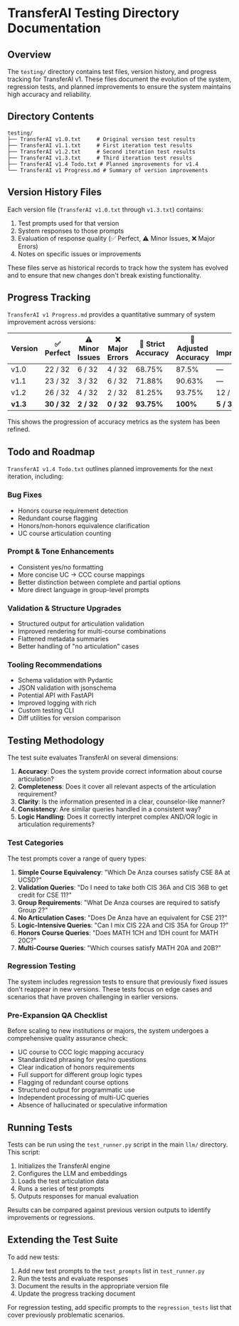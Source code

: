# TransferAI Testing Directory Documentation

## Overview

The `testing/` directory contains test files, version history, and progress tracking for TransferAI v1. These files document the evolution of the system, regression tests, and planned improvements to ensure the system maintains high accuracy and reliability.

## Directory Contents

```
testing/
├── TransferAI v1.0.txt     # Original version test results
├── TransferAI v1.1.txt     # First iteration test results
├── TransferAI v1.2.txt     # Second iteration test results  
├── TransferAI v1.3.txt     # Third iteration test results
├── TransferAI v1.4 Todo.txt # Planned improvements for v1.4
└── TransferAI v1 Progress.md # Summary of version improvements
```

## Version History Files

Each version file (`TransferAI v1.0.txt` through `v1.3.txt`) contains:

1. Test prompts used for that version
2. System responses to those prompts
3. Evaluation of response quality (✅ Perfect, ⚠️ Minor Issues, ❌ Major Errors)
4. Notes on specific issues or improvements

These files serve as historical records to track how the system has evolved and to ensure that new changes don't break existing functionality.

## Progress Tracking

`TransferAI v1 Progress.md` provides a quantitative summary of system improvement across versions:

| Version | ✅ Perfect | ⚠️ Minor Issues | ❌ Major Errors | 🎯 Strict Accuracy | 🎯 Adjusted Accuracy | 🔁 Improvements | 📉 Regressions |
|---------|------------|----------------|----------------|--------------------|----------------------|------------------|----------------|
| v1.0    | 22 / 32    | 6 / 32         | 4 / 32         | 68.75%             | 87.5%                | —                | —              |
| v1.1    | 23 / 32    | 3 / 32         | 6 / 32         | 71.88%             | 90.63%               | —                | —              |
| v1.2    | 26 / 32    | 4 / 32         | 2 / 32         | 81.25%             | 93.75%               | 12 / 32          | 1 / 32          |
| **v1.3**| **30 / 32**| **2 / 32**     | **0 / 32**     | **93.75%**         | **100%**             | **5 / 32**       | **0 / 32**      |

This shows the progression of accuracy metrics as the system has been refined.

## Todo and Roadmap

`TransferAI v1.4 Todo.txt` outlines planned improvements for the next iteration, including:

### Bug Fixes
- Honors course requirement detection
- Redundant course flagging
- Honors/non-honors equivalence clarification
- UC course articulation counting

### Prompt & Tone Enhancements
- Consistent yes/no formatting
- More concise UC → CCC course mappings
- Better distinction between complete and partial options
- More direct language in group-level prompts

### Validation & Structure Upgrades
- Structured output for articulation validation
- Improved rendering for multi-course combinations
- Flattened metadata summaries
- Better handling of "no articulation" cases

### Tooling Recommendations
- Schema validation with Pydantic
- JSON validation with jsonschema
- Potential API with FastAPI
- Improved logging with rich
- Custom testing CLI
- Diff utilities for version comparison

## Testing Methodology

The test suite evaluates TransferAI on several dimensions:

1. **Accuracy**: Does the system provide correct information about course articulation?
2. **Completeness**: Does it cover all relevant aspects of the articulation requirement?
3. **Clarity**: Is the information presented in a clear, counselor-like manner?
4. **Consistency**: Are similar queries handled in a consistent way?
5. **Logic Handling**: Does it correctly interpret complex AND/OR logic in articulation requirements?

### Test Categories

The test prompts cover a range of query types:

1. **Simple Course Equivalency**: "Which De Anza courses satisfy CSE 8A at UCSD?"
2. **Validation Queries**: "Do I need to take both CIS 36A and CIS 36B to get credit for CSE 11?"
3. **Group Requirements**: "What De Anza courses are required to satisfy Group 2?"
4. **No Articulation Cases**: "Does De Anza have an equivalent for CSE 21?"
5. **Logic-Intensive Queries**: "Can I mix CIS 22A and CIS 35A for Group 1?"
6. **Honors Course Queries**: "Does MATH 1CH and 1DH count for MATH 20C?"
7. **Multi-Course Queries**: "Which courses satisfy MATH 20A and 20B?"

### Regression Testing

The system includes regression tests to ensure that previously fixed issues don't reappear in new versions. These tests focus on edge cases and scenarios that have proven challenging in earlier versions.

### Pre-Expansion QA Checklist

Before scaling to new institutions or majors, the system undergoes a comprehensive quality assurance check:

- UC course to CCC logic mapping accuracy
- Standardized phrasing for yes/no questions
- Clear indication of honors requirements
- Full support for different group logic types
- Flagging of redundant course options
- Structured output for programmatic use
- Independent processing of multi-UC queries
- Absence of hallucinated or speculative information

## Running Tests

Tests can be run using the `test_runner.py` script in the main `llm/` directory. This script:

1. Initializes the TransferAI engine
2. Configures the LLM and embeddings
3. Loads the test articulation data
4. Runs a series of test prompts
5. Outputs responses for manual evaluation

Results can be compared against previous version outputs to identify improvements or regressions.

## Extending the Test Suite

To add new tests:

1. Add new test prompts to the `test_prompts` list in `test_runner.py`
2. Run the tests and evaluate responses
3. Document the results in the appropriate version file
4. Update the progress tracking document

For regression testing, add specific prompts to the `regression_tests` list that cover previously problematic scenarios. 